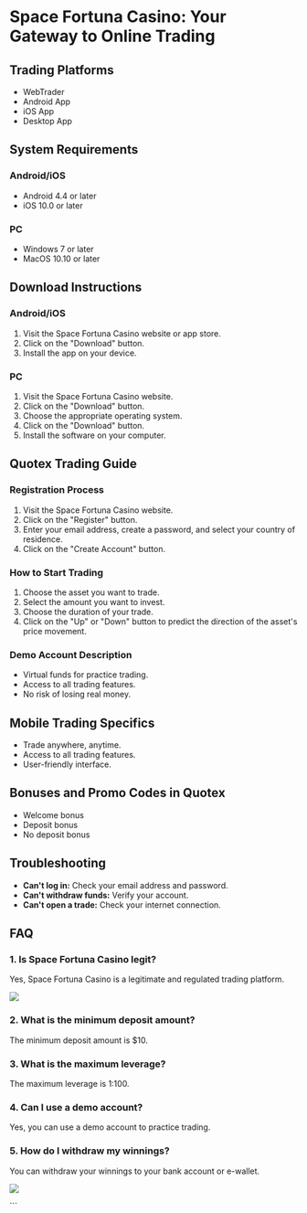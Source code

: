 # Space Fortuna Casino: Your Gateway to Online Trading

## Trading Platforms

-   WebTrader
-   Android App
-   iOS App
-   Desktop App

## System Requirements

### Android/iOS

-   Android 4.4 or later
-   iOS 10.0 or later

### PC

-   Windows 7 or later
-   MacOS 10.10 or later

## Download Instructions

### Android/iOS

1.  Visit the Space Fortuna Casino website or app store.
2.  Click on the "Download" button.
3.  Install the app on your device.

### PC

1.  Visit the Space Fortuna Casino website.
2.  Click on the "Download" button.
3.  Choose the appropriate operating system.
4.  Click on the "Download" button.
5.  Install the software on your computer.

## Quotex Trading Guide

### Registration Process

1.  Visit the Space Fortuna Casino website.
2.  Click on the "Register" button.
3.  Enter your email address, create a password, and select your country
    of residence.
4.  Click on the "Create Account" button.

### How to Start Trading

1.  Choose the asset you want to trade.
2.  Select the amount you want to invest.
3.  Choose the duration of your trade.
4.  Click on the "Up" or "Down" button to predict the
    direction of the asset\'s price movement.

### Demo Account Description

-   Virtual funds for practice trading.
-   Access to all trading features.
-   No risk of losing real money.

## Mobile Trading Specifics

-   Trade anywhere, anytime.
-   Access to all trading features.
-   User-friendly interface.

## Bonuses and Promo Codes in Quotex

-   Welcome bonus
-   Deposit bonus
-   No deposit bonus

## Troubleshooting

-   **Can\'t log in:** Check your email address and password.
-   **Can\'t withdraw funds:** Verify your account.
-   **Can\'t open a trade:** Check your internet connection.

## FAQ




### 1. Is Space Fortuna Casino legit?

Yes, Space Fortuna Casino is a legitimate and regulated trading
platform.

[![](https://i.imgur.com/JJwkDm3.png)](https://traff.sbs/frcas)







### 2. What is the minimum deposit amount?

The minimum deposit amount is \$10.







### 3. What is the maximum leverage?

The maximum leverage is 1:100.







### 4. Can I use a demo account?

Yes, you can use a demo account to practice trading.







### 5. How do I withdraw my winnings?

You can withdraw your winnings to your bank account or e-wallet.




[![](\%22https://i.imgur.com/JJwkDm3.png\%22)](\%22https://traff.sbs/frcas\%22)

\`\`\`

